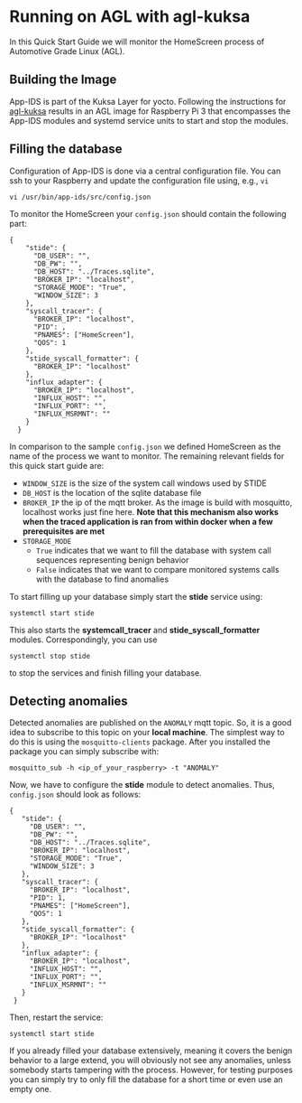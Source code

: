 
# Running on AGL with agl-kuksa
In this Quick Start Guide we will monitor the HomeScreen process of Automotive Grade Linux (AGL). 

## Building the Image
App-IDS is part of the Kuksa Layer for yocto. Following the instructions for [agl-kuksa](https://github.com/eclipse/kuksa.invehicle/tree/master/agl-kuksa "agl-kuksa") results in an AGL image for Raspberry Pi 3 that encompasses the App-IDS modules and systemd service units to start and stop the modules. 

## Filling the database
Configuration of App-IDS is done via a central configuration file. You can ssh to your Raspberry and update the configuration file using, e.g., ```vi```

 ```
 vi /usr/bin/app-ids/src/config.json
 ```

To monitor the HomeScreen your ```config.json``` should contain the following part:
```
{
    "stide": {
      "DB_USER": "",
      "DB_PW": "",
      "DB_HOST": "../Traces.sqlite",
      "BROKER_IP": "localhost",
      "STORAGE_MODE": "True",
      "WINDOW_SIZE": 3
    },
    "syscall_tracer": {
      "BROKER_IP": "localhost",
      "PID": ,
      "PNAMES": ["HomeScreen"],
      "QOS": 1
    },
    "stide_syscall_formatter": {
      "BROKER_IP": "localhost"
    },
    "influx_adapter": {
      "BROKER_IP": "localhost",
      "INFLUX_HOST": "",
      "INFLUX_PORT": "",
      "INFLUX_MSRMNT": ""
    }
  }
``` 
In comparison to the sample `config.json` we defined HomeScreen as the name of the process we want to monitor. The remaining relevant fields for this quick start guide are:
- `WINDOW_SIZE` is the size of the system call windows used by STIDE
- `DB_HOST` is the location of the sqlite database file
- `BROKER_IP` the ip of the mqtt broker. As the image is build with mosquitto, localhost works just fine here. 
	**Note that this mechanism also works when the traced application is ran from within docker when a few prerequisites are met**
- `STORAGE_MODE` 
	- `True` indicates that we want to fill the database with system call sequences representing benign behavior
	- `False` indicates that we want to compare monitored systems calls with the database to find anomalies

To start filling up your database simply start the **stide** service using:
``` 
systemctl start stide
```
This also starts the **__systemcall_tracer__** and **__stide_syscall_formatter__** modules. Correspondingly, you can use 
```
systemctl stop stide
```
to stop the services and finish filling your database.

## Detecting anomalies
Detected anomalies are published on the `ANOMALY` mqtt topic. So, it is a good idea to subscribe to this topic on your **local machine**. The simplest way to do this is using the ```mosquitto-clients``` package. After you installed the package you can simply subscribe with:
```
mosquitto_sub -h <ip_of_your_raspberry> -t "ANOMALY"
```

Now, we have to configure the **stide** module to detect anomalies. Thus, `config.json` should look as follows:
 ```
{
    "stide": {
      "DB_USER": "",
      "DB_PW": "",
      "DB_HOST": "../Traces.sqlite",
      "BROKER_IP": "localhost",
      "STORAGE_MODE": "True",
      "WINDOW_SIZE": 3
    },
    "syscall_tracer": {
      "BROKER_IP": "localhost",
      "PID": 1,
      "PNAMES": ["HomeScreen"],
      "QOS": 1
    },
    "stide_syscall_formatter": {
      "BROKER_IP": "localhost"
    },
    "influx_adapter": {
      "BROKER_IP": "localhost",
      "INFLUX_HOST": "",
      "INFLUX_PORT": "",
      "INFLUX_MSRMNT": ""
	}
  }
``` 

Then, restart the service:
```
systemctl start stide
```
If you already filled your database extensively, meaning it covers the benign behavior to a large extend, you will obviously not see any anomalies, unless somebody starts tampering with the process. However, for testing purposes you can simply try to only fill the database for a short time or even use an empty one.

